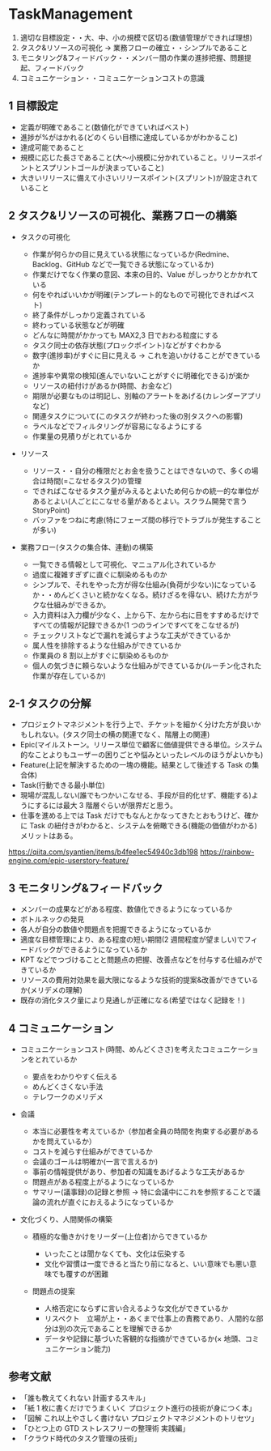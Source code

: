 # TaskManagement

1. 適切な目標設定・・大、中、小の規模で区切る(数値管理ができれば理想)
2. タスク&リソースの可視化 → 業務フローの確立・・シンプルであること
3. モニタリング&フィードバック・・メンバー間の作業の進捗把握、問題提起、フィードバック
4. コミュニケーション・・コミュニケーションコストの意識

## 1 目標設定

- 定義が明確であること(数値化ができていればベスト)
- 進捗が%がはかれる(どのくらい目標に達成しているかがわかること)
- 達成可能であること
- 規模に応じた長さであること(大〜小規模に分かれていること。リリースポイントとスプリントゴールが決まっていること)
- 大きいリリースに備えて小さいリリースポイント(スプリント)が設定されていること

## 2 タスク&リソースの可視化、業務フローの構築

- タスクの可視化
  - 作業が何らかの目に見えている状態になっているか(Redmine、Backlog、GitHub などで一覧できる状態になっているか)
  - 作業だけでなく作業の意図、本来の目的、Value がしっかりとかかれている
  - 何をやればいいかが明確(テンプレート的なもので可視化できればベスト)
  - 終了条件がしっかり定義されている
  - 終わっている状態などが明確
  - どんなに時間がかかっても MAX2,3 日でおわる粒度にする
  - タスク同士の依存状態(プロックポイント)などがすぐわかる
  - 数字(進捗率)がすぐに目に見える → これを追いかけることができているか
  - 進捗率や異常の検知(進んでいないことがすぐに明確化できる)が楽か
  - リソースの紐付けがあるか(時間、お金など)
  - 期限が必要なものは明記し、別軸のアラートをあげる(カレンダーアプリなど)
  - 関連タスクについて(このタスクが終わった後の別タスクへの影響)
  - ラベルなどでフィルタリングが容易になるようにする
  - 作業量の見積りがとれているか
- リソース

  - リソース・・自分の権限だとお金を扱うことはできないので、多くの場合は時間(=こなせるタスク)の管理
  - できればこなせるタスク量がみえるとよいため何らかの統一的な単位があるとよい(人ごとにこなせる量があるとよい。スクラム開発で言う StoryPoint)
  - バッファをつねに考慮(特にフェーズ間の移行でトラブルが発生することが多い)

- 業務フロー(タスクの集合体、連動)の構築
  - 一覧できる情報として可視化、マニュアル化されているか
  - 過度に複雑すぎずに直ぐに馴染めるものか
  - シンプルで、それをやった方が得な仕組み(負荷が少ない)になっているか・・めんどくさいと続かなくなる。続けざるを得ない、続けた方がラクな仕組みができるか。
  - 入力資料は入力欄が少なく、上から下、左から右に目をすすめるだけですべての情報が記録できるか(1 つのラインですべてをこなせるが)
  - チェックリストなどで漏れを減らすような工夫ができているか
  - 属人性を排除するような仕組みができているか
  - 作業員の 8 割以上がすぐに馴染めるものか
  - 個人の気づきに頼らないような仕組みができているか(ルーチン化された作業が存在しているか)

## 2-1 タスクの分解

- プロジェクトマネジメントを行う上で、チケットを細かく分けた方が良いかもしれない。(タスク同士の横の関連でなく、階層上の関連)
- Epic(マイルストーン。リリース単位で顧客に価値提供できる単位。システム的なことよりもユーザーの困りごとや悩みといったレベルのほうがよいかも)
- Feature(上記を解決するための一塊の機能。結果として後述する Task の集合体)
- Task(行動できる最小単位)
- 現場が混乱しない(誰でもつかいこなせる、手段が目的化せず、機能する)ようにするには最大 3 階層ぐらいが限界だと思う。
- 仕事を進める上では Task だけでもなんとかなってきたとおもうけど、確かに Task の紐付きがわかると、システムを俯瞰できる(機能の価値がわかる)メリットはある。

https://qiita.com/syantien/items/b4fee1ec54940c3db198
https://rainbow-engine.com/epic-userstory-feature/

## 3 モニタリング&フィードバック

- メンバーの成果などがある程度、数値化できるようになっているか
- ボトルネックの発見
- 各人が自分の数値や問題点を把握できるようになっているか
- 適度な目標管理により、ある程度の短い期間(2 週間程度が望ましい)でフィードバックができるようになっているか
- KPT などでつづけることと問題点の把握、改善点などを付与する仕組みができているか
- リソースの費用対効果を最大限になるような技術的提案&改善ができているか(メリデメの理解)
- 既存の消化タスク量により見通しが正確になる(希望ではなく記録を！)

## 4 コミュニケーション

- コミュニケーションコスト(時間、めんどくささ)を考えたコミュニケーションをとれているか

  - 要点をわかりやすく伝える
  - めんどくさくない手法
  - テレワークのメリデメ

- 会議

  - 本当に必要性を考えているか（参加者全員の時間を拘束する必要があるかを問えているか）
  - コストを減らす仕組みができているか
  - 会議のゴールは明確か(一言で言えるか)
  - 事前の情報提供があり、参加者の知識をあげるような工夫があるか
  - 問題点がある程度上がるようになっているか
  - サマリー(議事録)の記録と参照 → 特に会議中にこれを参照することで議論の流れが直ぐにおえるようになっているか

- 文化づくり、人間関係の構築

  - 積極的な働きかけをリーダー(上位者)からできているか

    - いったことは聞かなくても、文化は伝染する
    - 文化や習慣は一度できると当たり前になると、いい意味でも悪い意味でも覆すのが困難

  - 問題点の提案
    - 人格否定にならずに言い合えるような文化ができているか
    - リスペクト　立場が上・・あくまで仕事上の責務であり、人間的な部分は別の次元であることを理解できるか
    - データや記録に基づいた客観的な指摘ができているか(× 地頭、コミュニケーション能力)

## 参考文献

- 「誰も教えてくれない 計画するスキル」
- 「紙 1 枚に書くだけでうまくいく プロジェクト進行の技術が身につく本」
- 「図解 これ以上やさしく書けない プロジェクトマネジメントのトリセツ」
- 「ひとつ上の GTD ストレスフリーの整理術 実践編」
- 「クラウド時代のタスク管理の技術」
